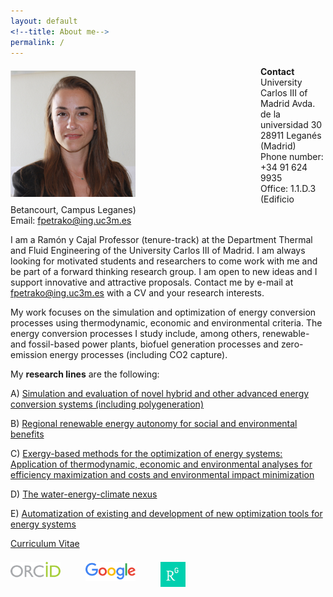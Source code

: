 ```yaml
---
layout: default
<!--title: About me-->
permalink: /
---
```


<!-- ![Fontina Petrakopoulou](/files/1_.png){:style="float: left;margin-right: 20px;margin-top: 7px;" width="50px"} -->
<img src="/files/4.png" alt="Fontina Petrakopoulou" width="200px" style="float: left;margin-right: 200px;margin-top: 7px;margin-bottom: 7px">

**Contact**     
University Carlos III of Madrid 
Avda. de la universidad 30  
28911 Leganés (Madrid)  
Phone number: +34 91 624 9935   
Office: 1.1.D.3 (Edificio Betancourt, Campus Leganes)   
Email: fpetrako@ing.uc3m.es  

I am a Ramón y Cajal Professor (tenure-track) at the Department Thermal and Fluid Engineering of the University Carlos III of Madrid. I am always looking for motivated students and researchers to come work with me and be part of a forward thinking research group. I am open to new ideas and I support innovative and attractive proposals. Contact me by e-mail at fpetrako@ing.uc3m.es with a CV and your research interests.  

My work focuses on the simulation and optimization of energy conversion processes using thermodynamic, economic and environmental criteria. The energy conversion processes I study include, among others, renewable- and fossil-based power plants, biofuel generation processes and zero-emission energy processes (including CO2 capture). 

My **research lines** are the following:

A) [Simulation and evaluation of novel hybrid and other advanced energy conversion systems (including polygeneration)](http://fontina-petrakopoulou.github.io/researchlineA/)

B) [Regional renewable energy autonomy for social and environmental benefits](http://fontina-petrakopoulou.github.io/researchlineB/)

C) [Exergy-based methods for the optimization of energy systems: Application of thermodynamic, economic and environmental analyses for efficiency maximization and costs and environmental impact minimization](http://fontina-petrakopoulou.github.io/researchlineC/)

D) [The water-energy-climate nexus](http://fontina-petrakopoulou.github.io/researchlineD/)

E) [Automatization of existing and development of new optimization tools for energy systems](http://fontina-petrakopoulou.github.io/researchlineE/)
 
[Curriculum Vitae](/files/CV_Petrakopoulou.pdf) 
 
 
[<img src="/files/orcid-logo.png" alt="Fontina Petrakopoulou" width="80px" style="float: left;margin-right: 40px;margin-top: 7px;">](http://orcid.org/0000-0001-6878-4591)
[<img src="/files/googlelogo.png" alt="Fontina Petrakopoulou" width="80px" style="float: left;margin-right: 40px;margin-top: 7px;">](https://scholar.google.es/citations?user=LLgloUsAAAAJ&amp;hl=en)
[<img src="/files/researchgate-dss.png" alt="Fontina Petrakopoulou" width="40px" style="float: left;margin-right: 20px;margin-top: 7px;">](https://www.researchgate.net/profile/Fontina_Petrakopoulou)    
